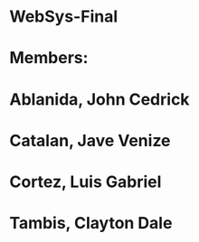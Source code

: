 # WebSys-Final
#  Members:
#  Ablanida, John Cedrick
#  Catalan, Jave Venize
#  Cortez, Luis Gabriel
#  Tambis, Clayton Dale
